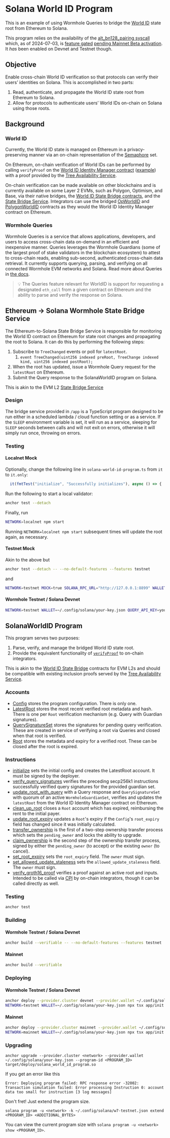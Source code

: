 # Solana World ID Program

This is an example of using Wormhole Queries to bridge the [World ID](https://worldcoin.org/world-id) state root from Ethereum to Solana.

This program relies on the availability of the [alt_bn128_pairing syscall](https://github.com/solana-labs/solana/pull/27961) which, as of 2024-07-03, is [feature gated](https://github.com/solana-labs/solana/issues/28909) [pending Mainnet Beta activation](https://github.com/anza-xyz/agave/wiki/Feature-Gate-Activation-Schedule#pending-mainnet-beta-activation). It _has_ been enabled on Devnet and Testnet though.

## Objective

Enable cross-chain World ID verification so that protocols can verify their users’ identities on Solana. This is accomplished in two parts:

1. Read, authenticate, and propagate the World ID state root from Ethereum to Solana.
2. Allow for protocols to authenticate users’ World IDs on-chain on Solana using those roots.

## Background

### World ID

Currently, the World ID state is managed on Ethereum in a privacy-preserving manner via an on-chain representation of the [Semaphore](https://worldcoin.org/blog/worldcoin/intro-zero-knowledge-proofs-semaphore-application-world-id) set.

On Ethereum, on-chain verification of World IDs can be performed by calling `verifyProof` on the [World ID Identity Manager contract](https://docs.worldcoin.org/reference/address-book) ([example](https://github.com/worldcoin/world-id-onchain-template/blob/main/contracts/src/Contract.sol#L51)) with a proof provided by the [Tree Availability Service](https://github.com/worldcoin/world-tree?tab=readme-ov-file#tree-availability-service).

On-chain verification can be made available on other blockchains and is currently available on some Layer 2 EVMs, such as Polygon, Optimism, and Base, via their native bridges, the [World ID State Bridge contracts](https://github.com/worldcoin/world-id-state-bridge/blob/main/README.md), and the [State Bridge Service](https://github.com/worldcoin/world-tree/blob/0fb6223eb29b3ad97a5745b0f9e7a3b32234cd50/README.md#state-bridge-service). Integrators can use the bridged [OpWorldID](https://github.com/worldcoin/world-id-state-bridge/blob/main/src/OpWorldID.sol) and [PolygonWorldID](https://github.com/worldcoin/world-id-state-bridge/blob/main/src/PolygonWorldID.sol) contracts as they would the World ID Identity Manager contract on Ethereum.

### Wormhole Queries

Wormhole Queries is a service that allows applications, developers, and users to access cross-chain data on-demand in an efficient and inexpensive manner. Queries leverages the Wormhole Guardians (some of the largest proof of stake validators in the blockchain ecosystem) to attest to cross-chain reads, enabling sub-second, authenticated cross-chain data retrieval. It currently supports querying, parsing, and verifying on all connected Wormhole EVM networks and Solana. Read more about Queries in [the docs](https://docs.wormhole.com/wormhole/queries/overview).

> 💡 The Queries feature relevant for WorldID is support for requesting a designated `eth_call` from a given contract on Ethereum and the ability to parse and verify the response on Solana.

## Ethereum → Solana Wormhole State Bridge Service

The Ethereum-to-Solana State Bridge Service is responsible for monitoring the World ID contract on Ethereum for state root changes and propagating the root to Solana. It can do this by performing the following steps:

1. Subscribe to `TreeChanged` events or poll for `latestRoot`.
   1. `event TreeChanged(uint256 indexed preRoot, TreeChange indexed kind, uint256 indexed postRoot);`
2. When the root has updated, issue a Wormhole Query request for the `latestRoot` on Ethereum.
3. Submit the Query response to the SolanaWorldID program on Solana.

This is akin to the EVM L2 [State Bridge Service](https://github.com/worldcoin/world-tree/blob/0fb6223eb29b3ad97a5745b0f9e7a3b32234cd50/README.md#state-bridge-service)

### Design

The bridge service provided in `/app` is a TypeScript program designed to be run either in a scheduled lambda / cloud function setting or as a service. If the `SLEEP` environment variable is set, it will run as a service, sleeping for `SLEEP` seconds between calls and will not exit on errors, otherwise it will simply run once, throwing on errors.

### Testing

#### Localnet Mock

Optionally, change the following line in `solana-world-id-program.ts` from `it` to `it.only`:

```ts
  it(fmtTest("initialize", "Successfully initializes"), async () => {
```

Run the following to start a local validator:

```bash
anchor test --detach
```

Finally, run

```bash
NETWORK=localnet npm start
```

Running `NETWORK=localnet npm start` subsequent times will update the root again, as necessary.

#### Testnet Mock

Akin to the above but

```bash
anchor test --detach -- --no-default-features --features testnet
```

and

```bash
NETWORK=testnet MOCK=true SOLANA_RPC_URL="http://127.0.0.1:8899" WALLET="../tests/keys/pFCBP4bhqdSsrWUVTgqhPsLrfEdChBK17vgFM7TxjxQ.json" npm start
```

#### Wormhole Testnet / Solana Devnet

```bash
NETWORK=testnet WALLET=~/.config/solana/your-key.json QUERY_API_KEY=your-wormhole-query-api-key npm start
```

## SolanaWorldID Program

This program serves two purposes:

1. Parse, verify, and manage the bridged World ID state root.
2. Provide the equivalent functionality of [`verifyProof`](https://github.com/worldcoin/world-id-state-bridge/blob/main/src/abstract/WorldIDBridge.sol#L165) to on-chain integrators.

This is akin to the [World ID State Bridge](https://github.com/worldcoin/world-id-state-bridge/blob/main/README.md) contracts for EVM L2s and should be compatible with existing inclusion proofs served by the [Tree Availability Service](https://github.com/worldcoin/world-tree/blob/0fb6223eb29b3ad97a5745b0f9e7a3b32234cd50/README.md#tree-availability-service).

### Accounts

- [Config](programs/solana-world-id-program/src/state/config.rs) stores the program configuration. There is only one.
- [LatestRoot](programs/solana-world-id-program/src/state/latest_root.rs) stores the most recent verified root metadata and hash. There is one per `Root` verification mechanism (e.g. Query with Guardian signatures).
- [QuerySignatureSet](programs/solana-world-id-program/src/state/query_signature_set.rs) stores the signatures for pending query verification. These are created in service of verifying a root via Queries and closed when that root is verified.
- [Root](programs/solana-world-id-program/src/state/root.rs) stores the metadata and expiry for a verified root. These can be closed after the root is expired.

### Instructions

- [initialize](programs/solana-world-id-program/src/instructions/initialize.rs) sets the initial config and creates the LatestRoot account. It must be signed by the deployer.
- [verify_query_signatures](programs/solana-world-id-program/src/instructions/verify_query_signatures.rs) verifies the preceding secp256k1 instructions successfully verified query signatures for the provided guardian set.
- [update_root_with_query](programs/solana-world-id-program/src/instructions/update_root_with_query.rs) with a Query response and `QuerySignatureSet` with quorum of an active `WormholeGuardianSet`, verifies and updates the `latestRoot` from the World ID Identity Manager contract on Ethereum.
- [clean_up_root](programs/solana-world-id-program/src/instructions/clean_up_root.rs) closes a `Root` account which has expired, reimbursing the rent to the initial payer.
- [update_root_expiry](programs/solana-world-id-program/src/instructions/update_root_expiry.rs) updates a `Root`'s expiry if the `Config`'s `root_expiry` field has changed since it was initially calculated.
- [transfer_ownership](programs/solana-world-id-program/src/instructions/admin.rs) is the first of a two-step ownership transfer process which sets the `pending_owner` and locks the ability to upgrade.
- [claim_ownership](programs/solana-world-id-program/src/instructions/admin.rs) is the second step of the ownership transfer process, signed by either the `pending_owner` (to accept) or the existing `owner` (to cancel).
- [set_root_expiry](programs/solana-world-id-program/src/instructions/admin.rs) sets the `root_expiry` field. The `owner` must sign.
- [set_allowed_update_staleness](programs/solana-world-id-program/src/instructions/admin.rs) sets the `allowed_update_staleness` field. The `owner` must sign.
- [verify_groth16_proof](programs/solana-world-id-program/src/instructions/verify_groth16_proof.rs) verifies a proof against an active root and inputs. Intended to be called via [CPI](https://www.anchor-lang.com/docs/cross-program-invocations) by on-chain integrators, though it can be called directly as well.

### Testing

```bash
anchor test
```

### Building

#### Wormhole Testnet / Solana Devnet

```bash
anchor build --verifiable -- --no-default-features --features testnet
```

#### Mainnet

```bash
anchor build --verifiable
```

### Deploying

#### Wormhole Testnet / Solana Devnet

```bash
anchor deploy --provider.cluster devnet --provider.wallet ~/.config/solana/your-key.json
NETWORK=testnet WALLET=~/.config/solana/your-key.json npx tsx app/init.ts
```

#### Mainnet

```bash
anchor deploy --provider.cluster mainnet --provider.wallet ~/.config/solana/your-key.json
NETWORK=mainnet WALLET=~/.config/solana/your-key.json npx tsx app/init.ts
```

### Upgrading

```
anchor upgrade --provider.cluster <network> --provider.wallet ~/.config/solana/your-key.json --program-id <PROGRAM_ID> target/deploy/solana_world_id_program.so
```

If you get an error like this

```
Error: Deploying program failed: RPC response error -32002: Transaction simulation failed: Error processing Instruction 0: account data too small for instruction [3 log messages]
```

Don't fret! Just extend the program size.

```
solana program -u <network> -k ~/.config/solana/w7-testnet.json extend <PROGRAM_ID> <ADDITIONAL_BYTES>
```

You can view the current program size with `solana program -u <network> show <PROGRAM_ID>`.
